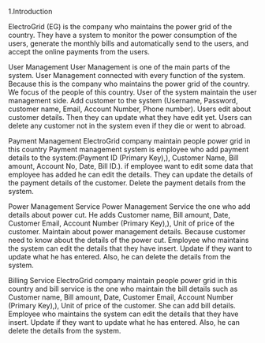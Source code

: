 
1.Introduction

ElectroGrid (EG) is the company who maintains the power grid of the country. They have a system to monitor the power consumption of the users, generate the monthly bills and automatically send to the users, and accept the online payments from the users.

User Management
User Management is one of the main parts of the system. User Management connected with every function of the system. Because this is the company who maintains the power grid of the country. We focus of the people of this country. User of the system maintain the user management side. Add customer to the system (Username, Password, customer name, Email, Account Number, Phone number). Users edit about customer details. Then they can update what they have edit yet. Users can delete any customer not in the system even if they die or went to abroad.



Payment Management
ElectroGrid company maintain people power grid in this country Payment management system is employee who add payment details to the system:(Payment ID (Primary Key),), Customer Name, Bill amount, Account No, Date, Bill ID.). if employee want to edit some data that employee has added he can edit the details. They can update the details of the payment details of the customer. Delete the payment details from the system.



Power Management Service
Power Management Service the one who add details about power cut. He adds Customer name, Bill amount, Date, Customer Email, Account Number (Primary Key),), Unit of price of the customer. Maintain about power management details. Because customer need to know about the details of the power cut. Employee who maintains the system can edit the details that they have insert. Update if they want to update what he has entered. Also, he can delete the details from the system.



Billing Service
ElectroGrid company maintain people power grid in this country and bill service is the one who maintain the bill details such as Customer name, Bill amount, Date, Customer Email, Account Number (Primary Key),), Unit of price of the customer. She can add bill details.  Employee who maintains the system can edit the details that they have insert. Update if they want to update what he has entered. Also, he can delete the details from the system.
